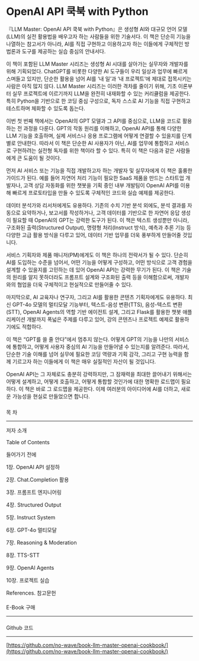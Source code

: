 # OpenAI API 쿡북 with Python

『LLM Master: OpenAI API 쿡북 with Python』은 생성형 AI와 대규모 언어 모델(LLM)의 실전 활용법을 배우고자 하는 사람들을 위한 기술서다. 이 책은 단순히 기능을 나열하는 참고서가 아니라, AI를 직접 구현하고 이용하고자 하는 이들에게 구체적인 방법론과 도구를 제공하는 실습 중심의 안내서다.

이 책이 포함된 LLM Master 시리즈는 생성형 AI 시대를 살아가는 실무자와 개발자를 위해 기획되었다. ChatGPT를 비롯한 다양한 AI 도구들이 우리 일상과 업무에 빠르게 스며들고 있지만, 단순한 활용을 넘어 AI를 ‘내 일’과 ‘내 프로젝트’에 제대로 접목시키는 사람은 아직 많지 않다. LLM Master 시리즈는 이러한 격차를 줄이기 위해, 기초 이론부터 실무 프로젝트에 이르기까지 LLM을 완전히 내재화할 수 있는 커리큘럼을 제공한다. 특히 Python을 기반으로 한 코딩 중심 구성으로, 독자 스스로 AI 기능을 직접 구현하고 테스트하며 체화할 수 있도록 돕는다.

이번 첫 번째 책에서는 OpenAI의 GPT 모델과 그 API를 중심으로, LLM을 코드로 활용하는 전 과정을 다룬다. GPT의 작동 원리를 이해하고, OpenAI API를 통해 다양한 LLM 기능을 호출하며, 실제 서비스나 응용 프로그램에 어떻게 연결할 수 있을지를 단계별로 안내한다. 따라서 이 책은 단순한 AI 사용자가 아닌, AI를 업무에 통합하고 서비스로 구현하려는 실전형 독자를 위한 책이라 할 수 있다. 특히 이 책은 다음과 같은 사람들에게 큰 도움이 될 것이다.

먼저 AI 서비스 또는 기능을 직접 개발하고자 하는 개발자 및 실무자에게 이 책은 훌륭한 가이드가 된다. 예를 들어 자연어 처리 기능이 필요한 SaaS 제품을 만드는 스타트업 개발자나, 고객 상담 자동화를 위한 챗봇을 기획 중인 내부 개발팀이 OpenAI API를 이용해 빠르게 프로토타입을 만들 수 있도록 구체적인 코드와 실습 예제를 제공한다.

데이터 분석가와 리서처에게도 유용하다. 기존의 수치 기반 분석 외에도, 분석 결과를 자동으로 요약하거나, 보고서를 작성하거나, 고객 데이터를 기반으로 한 자연어 응답 생성이 필요할 때 OpenAI의 GPT는 강력한 도구가 된다. 이 책은 텍스트 생성뿐만 아니라, 구조화된 출력(Structured Output), 명령형 처리(Instruct 방식), 예측과 추론 기능 등 다양한 고급 활용 방식을 다루고 있어, 데이터 기반 업무를 더욱 풍부하게 만들어줄 것입니다.

서비스 기획자와 제품 매니저(PM)에게도 이 책은 하나의 전략서가 될 수 있다. 단순히 AI를 도입하는 수준을 넘어서, 어떤 기능을 어떻게 구성하고, 어떤 방식으로 고객 경험을 설계할 수 있을지를 고민하는 데 있어 OpenAI API는 강력한 무기가 된다. 이 책은 기술의 원리를 알지 못하더라도 프롬프트 설계와 구조화된 출력 등을 이해함으로써, 개발자와의 협업을 더욱 구체적이고 현실적으로 만들어줄 수 있다.

마지막으로, AI 교육자나 연구자, 그리고 AI를 활용한 콘텐츠 기획자에게도 유용하다. 최신 GPT-4o 모델의 멀티모달 기능부터, 텍스트-음성 변환(TTS), 음성-텍스트 변환(STT), OpenAI Agents의 역할 기반 에이전트 설계, 그리고 Flask를 활용한 챗봇 애플리케이션 개발까지 폭넓은 주제를 다루고 있어, 강의 콘텐츠나 프로젝트 예제로 활용하기에도 적합하다.

이 책은 “GPT를 쓸 줄 안다”에서 멈추지 않는다. 어떻게 GPT의 기능을 나만의 서비스에 통합하고, 어떻게 사용자 중심의 AI 기능을 만들어낼 수 있는지를 알려준다. 따라서, 단순한 기술 이해를 넘어 실무에 필요한 코딩 역량과 기획 감각, 그리고 구현 능력을 함께 기르고자 하는 이들에게 이 책은 매우 실질적인 자산이 될 것입니다.

OpenAI API는 그 자체로도 충분히 강력하지만, 그 잠재력을 최대한 끌어내기 위해서는 어떻게 설계하고, 어떻게 호출하고, 어떻게 통합할 것인가에 대한 명확한 로드맵이 필요하다. 이 책은 바로 그 로드맵을 제공한다. 이제 여러분의 아이디어에 AI를 더하고, 새로운 가능성을 현실로 만들었으면 합니다.

### 

[](https://www.ai-master-book.com/llm-master-book/openai-api-with-python#undefined-1)

목 차

---

저자 소개

Table of Contents

들어가기 전에

1장. OpenAI API 설정하

2장. Chat.Completion 활용

3장. 프롬프트 엔지니어링

4장. Structured Output

5장. Instruct System

6장. GPT-4o 멀티모달

7장. Reasoning & Moderation

8장. TTS-STT

9장. OpenAI Agents

10장. 프로젝트 실습

References. 참고문헌

#### 

[](https://www.ai-master-book.com/llm-master-book/openai-api-with-python#e-book)

E-Book 구매

---

#### 

[](https://www.ai-master-book.com/llm-master-book/openai-api-with-python#github)

Github 코드

---

[https://github.com/no-wave/book-llm-master-openai-cookbook/](https://github.com/no-wave/book-llm-master-openai-cookbook/)
